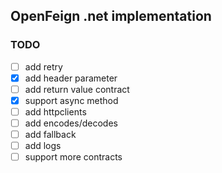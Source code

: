 ## OpenFeign .net implementation

### TODO

 - [ ] add retry
 - [x] add header parameter
 - [ ] add return value contract
 - [x] support async method
 - [ ] add httpclients
 - [ ] add encodes/decodes
 - [ ] add fallback
 - [ ] add logs
 - [ ] support more contracts